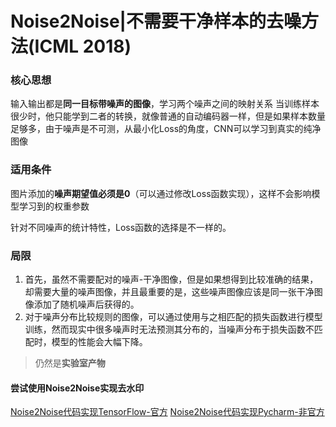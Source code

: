 # Noise2Noise|不需要干净样本的去噪方法(ICML 2018)

### 核心思想
输入输出都是**同一目标带噪声的图像**，学习两个噪声之间的映射关系
当训练样本很少时，他只能学到二者的转换，就像普通的自动编码器一样，但是如果样本数量足够多，由于噪声是不可测，从最小化Loss的角度，CNN可以学习到真实的纯净图像

### 适用条件
图片添加的**噪声期望值必须是0**（可以通过修改Loss函数实现），这样不会影响模型学习到的权重参数

针对不同噪声的统计特性，Loss函数的选择是不一样的。

### 局限
1. 首先，虽然不需要配对的噪声-干净图像，但是如果想得到比较准确的结果，却需要大量的噪声图像，并且最重要的是，这些噪声图像应该是同一张干净图像添加了随机噪声后获得的。
2. 对于噪声分布比较规则的图像，可以通过使用与之相匹配的损失函数进行模型训练，然而现实中很多噪声时无法预测其分布的，当噪声分布于损失函数不匹配时，模型的性能会大幅下降。

> 仍然是**实验室产物**

#### 尝试使用Noise2Noise实现去水印
[Noise2Noise代码实现TensorFlow-官方](https://github.com/NVlabs/noise2noise)
[Noise2Noise代码实现Pycharm-非官方](https://github.com/joeylitalien/noise2noise-pytorch)